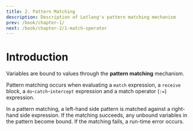 ```yaml
---
title: 2. Pattern Matching
description: Description of Letlang's pattern matching mechanism
prev: /book/chapter-1/
next: /book/chapter-2/1-match-operator
---
```


# Introduction

Variables are bound to values through the **pattern matching** mechanism.

Pattern matching occurs when evaluating a `match` expression, a `receive` block,
a `do`-`catch`-`intercept` expression and a match operator (`:=`) expression.

In a pattern matching, a left-hand side pattern is matched against a right-hand
side expression. If the matching succeeds, any unbound variables in the pattern
become bound. If the matching fails, a run-time error occurs.
